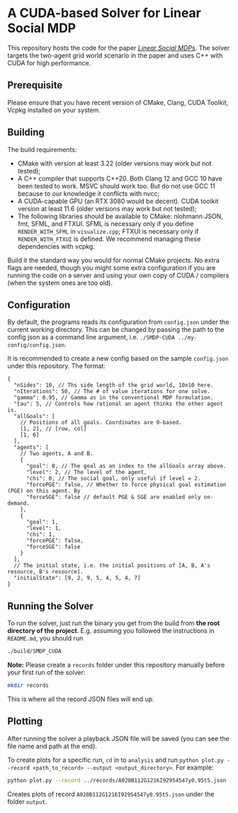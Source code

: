 # A CUDA-based Solver for Linear Social MDP

This repository hosts the code for the paper [_Linear Social MDPs_](https://linear-social-mdp.github.io). The solver targets the two-agent grid world scenario in the paper and uses C++ with CUDA for high performance.

## Prerequisite

Please ensure that you have recent version of CMake, Clang, CUDA Toolkit, Vcpkg installed on your system.

## Building

The build requirements:

- CMake with version at least 3.22 (older versions may work but not tested);
- A C++ compiler that supports C++20. Both Clang 12 and GCC 10 have been tested to work. MSVC should work too. But do not use GCC 11 because to our knowledge it conflicts with nvcc;
- A CUDA-capable GPU (an RTX 3080 would be decent). CUDA toolkit version at least 11.6 (older versions may work but not tested);
- The following libraries should be available to CMake: nlohmann JSON, fmt, SFML, and FTXUI. SFML is necessary only if you define `RENDER_WITH_SFML` in `visualize.cpp`; FTXUI is necessary only if `RENDER_WITH_FTXUI` is defined. We recommend managing these dependencies with vcpkg.

Build it the standard way you would for normal CMake projects. No extra flags are needed, though you might some extra configuration if you are running the code on a server and using your own copy of CUDA / compilers (when the system ones are too old).

## Configuration

By default, the programs reads its configuration from `config.json` under the current working directory. This can be changed by passing the path to the config json as a command line argument, i.e. `./SMDP-CUDA ../my-config/config.json`.

It is recommended to create a new config based on the sample `config.json` under this repository. The format:

```jsonc
{
  "nSides": 10, // Ths side length of the grid world, 10x10 here.
  "nIterations": 50, // The # of value iterations for one solve.
  "gamma": 0.95, // Gamma as in the conventional MDP formulation.
  "tau": 5, // Controls how rational an agent thinks the other agent is.
  "allGoals": [
    // Positions of all goals. Coordinates are 0-based.
    [1, 2], // [row, col]
    [1, 6]
  ],
  "agents": [
    // Two agents, A and B.
    {
      "goal": 0, // The goal as an index to the allGoals array above.
      "level": 2, // The level of the agent.
      "chi": 0, // The social goal, only useful if level = 2.
      "forcePGE": false, // Whether to force physical goal estimation (PGE) on this agent. By
      "forceSGE": false // default PGE & SGE are enabled only on-demand.
    },
    {
      "goal": 1,
      "level": 1,
      "chi": 1,
      "forcePGE": false,
      "forceSGE": false
    }
  ],
  // The initial state, i.e. the initial positions of [A, B, A's resource, B's resource].
  "initialState": [9, 2, 9, 5, 4, 5, 4, 7]
}
```

## Running the Solver

To run the solver, just run the binary you get from the build from **the root directory of the project**. E.g. assuming you followed the instructions in `README.md`, you should run
```bash
./build/SMDP_CUDA
```

**Note:** Please create a `records` folder under this repository manually before your first run of the solver:
```bash
mkdir records
```
This is where all the record JSON files will end up.

## Plotting
After running the solver a playback JSON file will be saved (you can see the file name and path at the end).

To create plots for a specific run, `cd` in to `analysis` and run `python plot.py --record <path_to_record> --output <output_directory>`.
For example: 
```bash
python plot.py --record ../records/A020B112G1216I92954547y0.95t5.json --output output
```
Creates plots of record `A020B112G1216I92954547y0.95t5.json` under the folder `output`.
